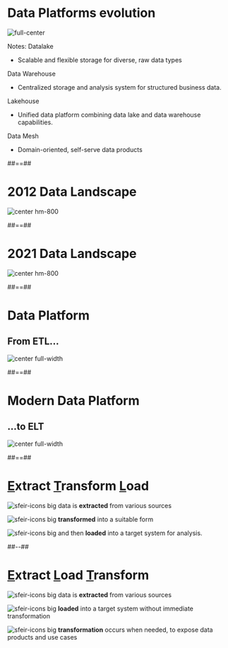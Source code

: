 <!-- .slide: -->

# Data Platforms evolution

![full-center](./assets/images/docs/markdown/10-once-upon-a-time/data-architectures.svg)

Notes:
Datalake

- Scalable and flexible storage for diverse, raw data types

Data Warehouse

- Centralized storage and analysis system for structured business data.

Lakehouse

- Unified data platform combining data lake and data warehouse capabilities.

Data Mesh

- Domain-oriented, self-serve data products

##==##

# 2012 Data Landscape

![center hm-800](./assets/images/docs/markdown/10-once-upon-a-time/2012-data-landscape.png)

##==##

# 2021 Data Landscape

![center hm-800](./assets/images/docs/markdown/10-once-upon-a-time/2021-data-landscape.png)

##==##

# Data Platform

## From ETL...

![center full-width](./assets/images/docs/markdown/10-once-upon-a-time/data-platforms.svg)

##==##

# Modern Data Platform

## ...to ELT

![center full-width](./assets/images/docs/markdown/10-once-upon-a-time/modern-data-platforms.svg)

##==##

<!-- .slide: class="two-column" -->

# <u>E</u>xtract <u>T</u>ransform <u>L</u>oad

![sfeir-icons big](git-merge) <span style="vertical-align:top">data is **extracted** from various sources</span>

![sfeir-icons big](tool) <span style="vertical-align:top">**transformed** into a suitable form</span>

![sfeir-icons big](upload) <span style="vertical-align:top">and then **loaded** into a target system for analysis.</span>

##--##

<!-- .slide: data-background="var(--black)" -->

# <u>E</u>xtract <u>L</u>oad <u>T</u>ransform

![sfeir-icons big](git-merge) <span style="vertical-align:top">data is **extracted** from various sources</span>

![sfeir-icons big](upload) <span style="vertical-align:top">**loaded** into a target system without immediate transformation</span>

![sfeir-icons big](tool) <span style="vertical-align:top">**transformation** occurs when needed, to expose data products and use cases</span>
